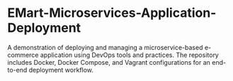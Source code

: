 # EMart-Microservices-Application-Deployment
A demonstration of deploying and managing a microservice-based e-commerce application using DevOps tools and practices. The repository includes Docker, Docker Compose, and Vagrant configurations for an end-to-end deployment workflow.

